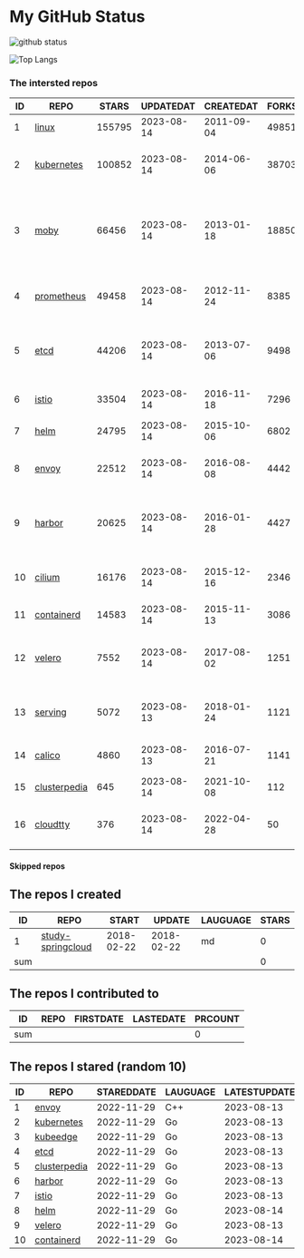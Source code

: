 # My GitHub Status

<img src="https://github-readme-stats-1.yihong0618.vercel.app/api?username=daoqingniu&show_icons=true&&&hide_title=true&count_private=true" alt="github status" />

![Top Langs](https://github-readme-stats-1.yihong0618.vercel.app/api/top-langs/?username=daoqingniu&layout=compact)

<!--START_SECTION:github_repos-->
### The intersted repos
| ID |                              REPO                               | STARS  | UPDATEDAT  | CREATEDAT  | FORKSCOUNT |                                              DESCRIPTIONS                                              |
|----|-----------------------------------------------------------------|--------|------------|------------|------------|--------------------------------------------------------------------------------------------------------|
|  1 | [linux](https://github.com/torvalds/linux)                      | 155795 | 2023-08-14 | 2011-09-04 |      49851 | Linux kernel source tree                                                                               |
|  2 | [kubernetes](https://github.com/kubernetes/kubernetes)          | 100852 | 2023-08-14 | 2014-06-06 |      38703 | Production-Grade Container Scheduling and Management                                                   |
|  3 | [moby](https://github.com/moby/moby)                            |  66456 | 2023-08-14 | 2013-01-18 |      18850 | Moby Project - a collaborative project for the container ecosystem to assemble container-based systems |
|  4 | [prometheus](https://github.com/prometheus/prometheus)          |  49458 | 2023-08-14 | 2012-11-24 |       8385 | The Prometheus monitoring system and time series database.                                             |
|  5 | [etcd](https://github.com/etcd-io/etcd)                         |  44206 | 2023-08-14 | 2013-07-06 |       9498 | Distributed reliable key-value store for the most critical data of a distributed system                |
|  6 | [istio](https://github.com/istio/istio)                         |  33504 | 2023-08-14 | 2016-11-18 |       7296 | Connect, secure, control, and observe services.                                                        |
|  7 | [helm](https://github.com/helm/helm)                            |  24795 | 2023-08-14 | 2015-10-06 |       6802 | The Kubernetes Package Manager                                                                         |
|  8 | [envoy](https://github.com/envoyproxy/envoy)                    |  22512 | 2023-08-14 | 2016-08-08 |       4442 | Cloud-native high-performance edge/middle/service proxy                                                |
|  9 | [harbor](https://github.com/goharbor/harbor)                    |  20625 | 2023-08-14 | 2016-01-28 |       4427 | An open source trusted cloud native registry project that stores, signs, and scans content.            |
| 10 | [cilium](https://github.com/cilium/cilium)                      |  16176 | 2023-08-14 | 2015-12-16 |       2346 | eBPF-based Networking, Security, and Observability                                                     |
| 11 | [containerd](https://github.com/containerd/containerd)          |  14583 | 2023-08-14 | 2015-11-13 |       3086 | An open and reliable container runtime                                                                 |
| 12 | [velero](https://github.com/vmware-tanzu/velero)                |   7552 | 2023-08-14 | 2017-08-02 |       1251 | Backup and migrate Kubernetes applications and their persistent volumes                                |
| 13 | [serving](https://github.com/knative/serving)                   |   5072 | 2023-08-13 | 2018-01-24 |       1121 | Kubernetes-based, scale-to-zero, request-driven compute                                                |
| 14 | [calico](https://github.com/projectcalico/calico)               |   4860 | 2023-08-13 | 2016-07-21 |       1141 | Cloud native networking and network security                                                           |
| 15 | [clusterpedia](https://github.com/clusterpedia-io/clusterpedia) |    645 | 2023-08-14 | 2021-10-08 |        112 | The Encyclopedia of Kubernetes clusters                                                                |
| 16 | [cloudtty](https://github.com/cloudtty/cloudtty)                |    376 | 2023-08-14 | 2022-04-28 |         50 | A Friendly Kubernetes CloudShell (Web Terminal) !                                                      |



#### Skipped repos
<!--END_SECTION:github_repos-->

<!--START_SECTION:my_github-->
## The repos I created
| ID  |                                 REPO                                 |   START    |   UPDATE   | LAUGUAGE | STARS |
|-----|----------------------------------------------------------------------|------------|------------|----------|-------|
|   1 | [study-springcloud](https://github.com/daoqingniu/study-springcloud) | 2018-02-22 | 2018-02-22 | md       |     0 |
| sum |                                                                      |            |            |          |     0 |

## The repos I contributed to
| ID  | REPO | FIRSTDATE | LASTEDATE | PRCOUNT |
|-----|------|-----------|-----------|---------|
| sum |      |           |           |       0 |

## The repos I stared (random 10)
| ID |                              REPO                               | STAREDDATE | LAUGUAGE | LATESTUPDATE |
|----|-----------------------------------------------------------------|------------|----------|--------------|
|  1 | [envoy](https://github.com/envoyproxy/envoy)                    | 2022-11-29 | C++      | 2023-08-13   |
|  2 | [kubernetes](https://github.com/kubernetes/kubernetes)          | 2022-11-29 | Go       | 2023-08-13   |
|  3 | [kubeedge](https://github.com/kubeedge/kubeedge)                | 2022-11-29 | Go       | 2023-08-13   |
|  4 | [etcd](https://github.com/etcd-io/etcd)                         | 2022-11-29 | Go       | 2023-08-13   |
|  5 | [clusterpedia](https://github.com/clusterpedia-io/clusterpedia) | 2022-11-29 | Go       | 2023-08-13   |
|  6 | [harbor](https://github.com/goharbor/harbor)                    | 2022-11-29 | Go       | 2023-08-13   |
|  7 | [istio](https://github.com/istio/istio)                         | 2022-11-29 | Go       | 2023-08-13   |
|  8 | [helm](https://github.com/helm/helm)                            | 2022-11-29 | Go       | 2023-08-14   |
|  9 | [velero](https://github.com/vmware-tanzu/velero)                | 2022-11-29 | Go       | 2023-08-13   |
| 10 | [containerd](https://github.com/containerd/containerd)          | 2022-11-29 | Go       | 2023-08-14   |

<!--END_SECTION:my_github-->
